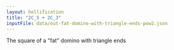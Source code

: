 ```yaml
---
layout: hellification
title: "2C_5 + 2C_3"
inputFile: data/out-fat-domino-with-triangle-ends-pow2.json
---
```


The square of a "fat" domino with triangle ends